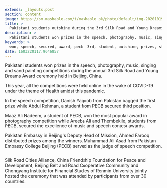 ```yaml
--- 
extends: _layouts.post 
section: content 
image: https://sm.mashable.com/t/mashable_pk/photo/default/img-20201019-124801_hfjq.1200.jpg 
title: > 
  Pakistani students outshine during the 3rd Silk Road and Young Dreams Award in China 
description: > 
  Pakistani students won prizes in the speech, photography, music, singing and sand painting competitions during the annual 3rd Silk Road and Young Dreams Award ceremony held in Beijing, China.This year, all the competitions were held online in the wake of COVID-19 under the theme of Health amidst this pandemic.In the speech competition, Danish Yaqoob from Pakistan bagged the first prize while Abdul Rehman, a student from PECB secured third position.Maaz Ali Nadeem, a student of PECB, won the most popular award in photography competition while Areeba Ali and Thembekile, students from PECB, secured the excellence of music and speech contest awards.Muhammad Ali Asad from Pakistan Embassy College Beijing (PECB) served as the judge of speech competition. 
keywords: > 
  won, speech, secured, award, pecb, 3rd, student, outshine, prizes, students, dreams, silk, beijing, ali, road, pakistani, china, young 
date: 1603220117.9646857 
--- 
```

<div><p>Pakistani students won prizes in the speech, photography, music, singing and sand painting competitions during the annual 3rd Silk Road and Young Dreams Award ceremony held in Beijing, China.</p>

<p>This year, all the competitions were held online in the wake of COVID-19 under the theme of Health amidst this pandemic.</p>

<p>In the speech competition, Danish Yaqoob from Pakistan bagged the first prize while Abdul Rehman, a student from PECB secured third position.</p>

<p>Maaz Ali Nadeem, a student of PECB, won the most popular award in photography competition while Areeba Ali and Thembekile, students from PECB, secured the excellence of music and speech contest awards.</p>

<p>Pakistan Embassy in Beijing's Deputy Head of Mission, Ahmed Farooq distributed prizes among the winners. Muhammad Ali Asad from Pakistan Embassy College Beijing (PECB) served as the judge of speech competition.</p>

<img alt="" class="image photo" src="https://sm.mashable.com/mashable_pk/photo/default/img-20201019-124748_f4v9.jpg">

<p> </p>

<p>Silk Road Cities Alliance, China Friendship Foundation for Peace and Development, Beijing Belt and Road Cooperative Community and Chongyang Institute for Financial Studies of Renmin University jointly hosted the ceremony that was attended by participants from over 30 countries.</p>
  
  </div>